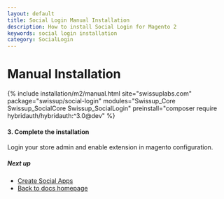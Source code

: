 ```yaml
---
layout: default
title: Social Login Manual Installation
description: How to install Social Login for Magento 2
keywords: social login installation
category: SocialLogin
---
```


# Manual Installation

{% include installation/m2/manual.html site="swissuplabs.com" package="swissup/social-login" modules="Swissup_Core Swissup_SocialCore Swissup_SocialLogin" preinstall="composer require hybridauth/hybridauth:^3.0@dev" %}

#### 3. Complete the installation

Login your store admin and enable extension in magento configuration.

##### Next up

 -  [Create Social Apps](/m2/extensions/social-login/api)
 -  [Back to docs homepage](/m2/extensions/social-login)
